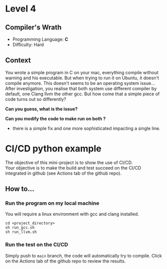 # Level 4
## Compiler's Wrath
* Programming Language: **C**
* Difficulty: Hard

## Context
You wrote a simple program in C on your mac, everything compile without warning and his executable.
But when trying to run it on Ubuntu, it doesn't compile anymore. This doesn't seems to be an operating system issue... 
After investigation, you realise that both system use different compiler by default, one Clang llvm the other gcc. But how come that a simple piece of code turns out so differently?


**Can you guess, what is the issue?**

**Can you modify the code to make run on both ?**
* there is a simple fix and one more sophisticated impacting a single line.

# CI/CD python example

The objective of this mini-project is to show the use of CI/CD.  
Your objective is to make the build and test succeed on the CI/CD integrated in github (see Actions tab of the github repo).


## How to...

### Run the program on my local machine

You will require a linux environment with gcc and clang installed.

```
cd <project_directory>
sh run_gcc.sh
sh run_llvm.sh
```


### Run the test on the CI/CD

Simply push to `main` branch, the code will automatically try to compile.
Click on the Actions tab of the github repo to review the results.